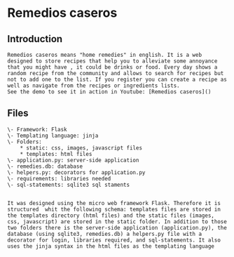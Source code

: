 # Remedios caseros
## Introduction
	Remedios caseros means "home remedies" in english. It is a web designed to store recipes that help you to alleviate some annoyance that you might have , it could be drinks or food. Every day shows a random recipe from the community and allows to search for recipes but not to add one to the list. If you register you can create a recipe as well as navigate from the recipes or ingredients lists.
	See the demo to see it in action in Youtube: [Remedios caseros]()

## Files
	\- Framework: Flask
	\- Templating language: jinja
	\- Folders:
		* static: css, images, javascript files
		* templates: html files
	\- application.py: server-side application
	\- remedies.db: database
	\- helpers.py: decorators for application.py
	\- requirements: libraries needed
	\- sql-statements: sqlite3 sql staments
		

	It was designed using the micro web framework Flask. Therefore it is structured  whit the following schema: templates files are stored in the templates directory (html files) and the static files (images, css, javascript) are stored in the static folder. In addition to those two folders there is the server-side application (application.py), the database (using sqlite3, remedies.db) a helpers.py file with a decorator for login, libraries required, and sql-statements. It also uses the jinja syntax in the html files as the templating language